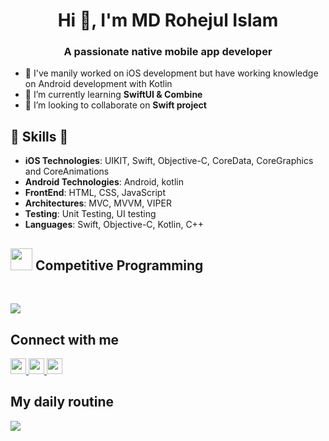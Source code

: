 <h1 align="center">Hi 👋, I'm MD Rohejul Islam</h1>
<h3 align="center">A passionate native mobile app developer</h3>

- 🔭 I've manily worked on iOS development but have working knowledge on Android development with Kotlin
- 🌱 I’m currently learning **SwiftUI & Combine**
- 👯 I’m looking to collaborate on **Swift project**

##  🎉 Skills  🎉
- **iOS Technologies**: UIKIT, Swift, Objective-C, CoreData, CoreGraphics and CoreAnimations
- **Android Technologies**: Android, kotlin
- **FrontEnd**: HTML, CSS, JavaScript
- **Architectures**: MVC, MVVM, VIPER
- **Testing**: Unit Testing, UI testing 
- **Languages**: Swift, Objective-C, Kotlin, C++


## <img src="https://media.giphy.com/media/iY8CRBdQXODJSCERIr/giphy.gif" width="35"><b> Competitive Programming </b>
<br>

![](https://leetcard.jacoblin.cool/rohijulislam?theme=light)

## Connect with me

<p left="center">
  
  <a href="https://www.linkedin.com/in/rohejul-islam-666746186/" target="blank">
  <img src="https://raw.githubusercontent.com/rahuldkjain/github-profile-readme-generator/master/src/images/icons/Social/stack-overflow.svg?&style=for-the-badge&logo=linkedin&logoColor=white" height=25>
</a> 
  
 
<a href="mailto:islamrohijulr@gmail.com">
  <img src="https://img.shields.io/badge/Gmail-D14836?style=for-the-badge&logo=gmail&logoColor=white" height=25>
</a>
  
  <a href="https://stackoverflow.com/users/12478068/rohejul-islam" target="blank">
  <img src="https://img.shields.io/badge/linkedin-%230077B5.svg?&style=for-the-badge&logo=linkedin&logoColor=white" height=25>
</a> 

</p>

## My daily routine
![](https://media.giphy.com/media/7ltN7lCgF2MQE/giphy.gif)
